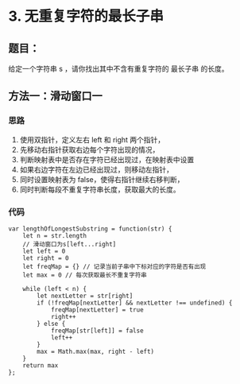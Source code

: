 # 3. 无重复字符的最长子串

## 题目：

给定一个字符串 s ，请你找出其中不含有重复字符的 最长子串 的长度。

## 方法一：滑动窗口一

### 思路

1. 使用双指针，定义左右 left 和 right 两个指针，
2. 先移动右指针获取右边每个字符出现的情况，
3. 判断映射表中是否存在字符已经出现过，在映射表中设置
4. 如果右边字符在左边已经出现过，则移动左指针，
5. 同时设置映射表为 false，使得右指针继续右移判断，
6. 同时判断每段不重复字符串长度，获取最大的长度。

### 代码

```
var lengthOfLongestSubstring = function(str) {
    let n = str.length
    // 滑动窗口为s[left...right]
    let left = 0
    let right = 0
    let freqMap = {} // 记录当前子串中下标对应的字符是否有出现
    let max = 0 // 每次获取最长不重复字符串

    while (left < n) {
        let nextLetter = str[right]
        if (!freqMap[nextLetter] && nextLetter !== undefined) {
            freqMap[nextLetter] = true
            right++
        } else {
            freqMap[str[left]] = false
            left++
        }
        max = Math.max(max, right - left)
    }
    return max
};
```
